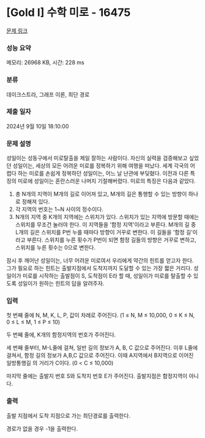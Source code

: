 # [Gold I] 수학 미로 - 16475 

[문제 링크](https://www.acmicpc.net/problem/16475) 

### 성능 요약

메모리: 26968 KB, 시간: 228 ms

### 분류

데이크스트라, 그래프 이론, 최단 경로

### 제출 일자

2024년 9월 10일 18:10:00

### 문제 설명

<p>성일이는 성동구에서 미로탈출을 제일 잘하는 사람이다. 자신의 실력을 검증해보고 싶었던 성일이는, 세상의 모든 어려운 미로를 정복하기 위해 여행을 떠났다. 세계 각국의 어렵다 하는 미로를 손쉽게 정복하던 성일이는, 어느 날 난관에 부딪혔다. 이전과 다른 특징의 미로에 성일이는 혼란스러운 나머지 기절해버렸다. 미로의 특징은 다음과 같았다.</p>

<ol>
	<li>총 N개의 지역이 M개의 길로 이어져 있고, M개의 길은 통행할 수 있는 방향이 하나로 정해져 있다.</li>
	<li>각 지역의 번호는 1~N 사이의 정수이다.</li>
	<li>N개의 지역 중 K개의 지역에는 스위치가 있다. 스위치가 있는 지역에 방문할 때에는 스위치를 무조건 눌러야 한다. 이 지역들을 '함정 지역'이라고 부른다. M개의 길 중 L개의 길은 스위치를 P번 누를 때마다 방향이 거꾸로 변한다. 이 길들을 '함정 길'이라고 부른다. 스위치를 누른 횟수가 P번이 되면 함정 길들의 방향은 거꾸로 변하고, 스위치를 누른 횟수는 0으로 변한다. </li>
</ol>

<p>잠시 후 깨어난 성일이는, 너무 어려운 미로여서 우리에게 약간의 힌트를 얻고자 한다. 그가 필요로 하는 힌트는 출발지점에서 도착지까지 도달할 수 있는 가장 짧은 거리다. 성일이가 미로를 시작하는 출발점이 S, 도착점이 E라 할 때, 성일이가 미로를 탈출할 수 있도록 성일이가 원하는 힌트의 답을 알려주자.</p>

### 입력 

 <p>첫 번째 줄에 N, M, K, L, P, 값이 차례로 주어진다. (1 ≤ N, M ≤ 10,000, 0 ≤ K ≤ N, 0 ≤ L ≤ M, 1 ≤ P ≤ 10)</p>

<p>두 번째 줄에, K개의 함정지역의 번호가 주어진다.</p>

<p>세 번째 줄부터, M-L줄에 걸쳐, 일반 길의 정보가 A, B, C 값으로 주어진다. 이후 L줄에 걸쳐서, 함정 길의 정보가 A,B,C 값으로 주어진다. 이때 A지역에서 B지역으로 이어진 일방통행길 의 거리가 C이다. (0 < C ≤ 10,000)</p>

<p>마지막 줄에는 출발지 번호 S와 도착지 번호 E가 주어진다. 출발지점은 함정지역이 아니다.</p>

### 출력 

 <p>출발 지점에서 도착 지점으로 가는 최단경로를 출력한다.</p>

<p>경로가 없을 경우 -1을 출력한다.</p>

